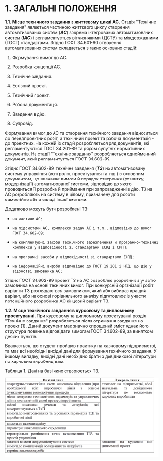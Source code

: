 # 1. ЗАГАЛЬНІ ПОЛОЖЕННЯ

**1.1. Місце технічного завдання в життєвому циклі АС.** Стадія "Технічне завдання" являється частиною життєвого циклу створення автоматизованих систем (***АС***) зокрема інтегрованих автоматизованих систем (***ІАС***) і регламентується вітчизняними (ДСТУ) та міждержавними (ГОСТ) стандартами. Згідно ГОСТ 34.601-90 створення автоматизованих систем складається з таких основних стадій:

1.   Формування вимог до АС.

2.   Розробка концепції АС.

3.   Технічне завдання.

4.   Ескізний проект.

5.   Технічний проект.

6.   Робоча документація.

7.   Введення в дію.

8.   Супровід.

Формування вимог до АС та створення технічного завдання відноситься до передпроектних робіт, а технічний проект та робоча документація - до проектних. На кожній із стадій розробляється ряд документів, які регламентуються ГОСТ 34.201-89 та рядом супутніх нормативних документів. На стадії "Технічне завдання" розробляється однойменний документ, який регламентується ГОСТ 34.602-89. 

Згідно ГОСТ 34.602-89, технічне завдання (***ТЗ***) на автоматизовану систему управління (контролю, проектування та інш.) є основним документом, що визначає вимоги й порядок створення (розвитку, модернізації) автоматизованої системи, відповідно до якого проводиться її розробка й приймання при запровадженні в дію. ТЗ на АС розробляють на систему в цілому, призначену для роботи самостійно або в складі іншої системи. 

Додатково можуть бути розроблені ТЗ:

-     на частини АС; 

-     на підсистеми АС, комплекси задач АС і т.п., відповідно до вимог ГОСТ 34.602-89; 

-     на комплектуючі засоби технічного забезпечення й програмно-технічні комплекси у відповідності зі стандартами ЄСКД і СРПП;

-     на програмні засоби у відповідності зі стандартами ЕСПД;

-     на інформаційні вироби відповідно до ГОСТ 19.201 і НТД, що діє у відомстві замовника АС;

Згідно ГОСТ 34.602-89 проект ТЗ на АС розробляє розробник з участю замовника на основі технічних вимог. При конкурсній організації робіт варіанти ТЗ розглядаються замовником, який або вибирає кращий варіант, або на основі порівняльного аналізу підготовлює із участю потенційного розробника АС кінцевий варіант ТЗ.

**1.2. Місце технічного завдання в курсовому та дипломному проектуванні.** При курсовому та дипломному проектуванні розділ "Технічне завдання" розробляється після отримання завдання на проект [1]. Даний документ має значно спрощений зміст однак його структура повинна відповідати вимогам ГОСТ 34.602-89, за винятком деяких пунктів.  

Вважається, що студент пройшов практику на харчовому підприємстві, та має всі необхідні вихідні дані для формування технічного завдання. У іншому випадку, вихідні дані необхідно брати з довідникової літератури по харчовим виробництвам.  

Таблиця 1. Дані на базі яких створюється ТЗ.

 ![](media1/t1.png)